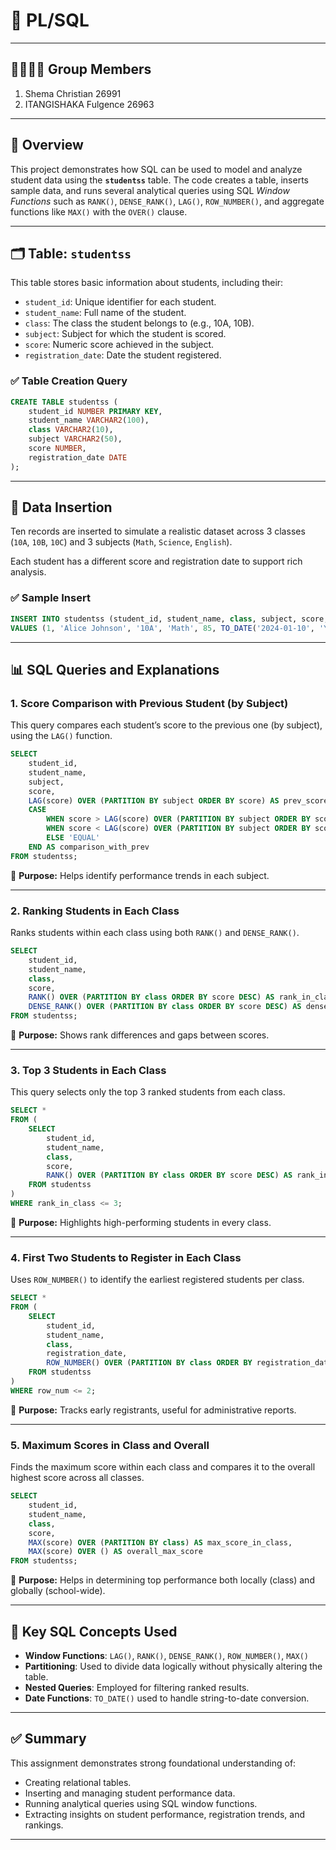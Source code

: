 
# 📘 PL/SQL  

---

## 👨‍👩‍👧‍👦 Group Members  
1. Shema Christian 26991 
2. ITANGISHAKA Fulgence  26963

---

## 📌 Overview

This project demonstrates how SQL can be used to model and analyze student data using the **`studentss`** table. The code creates a table, inserts sample data, and runs several analytical queries using SQL *Window Functions* such as `RANK()`, `DENSE_RANK()`, `LAG()`, `ROW_NUMBER()`, and aggregate functions like `MAX()` with the `OVER()` clause.

---

## 🗂️ Table: `studentss`

This table stores basic information about students, including their:
- `student_id`: Unique identifier for each student.
- `student_name`: Full name of the student.
- `class`: The class the student belongs to (e.g., 10A, 10B).
- `subject`: Subject for which the student is scored.
- `score`: Numeric score achieved in the subject.
- `registration_date`: Date the student registered.

### ✅ Table Creation Query

```sql
CREATE TABLE studentss (
    student_id NUMBER PRIMARY KEY,
    student_name VARCHAR2(100),
    class VARCHAR2(10),
    subject VARCHAR2(50),
    score NUMBER,
    registration_date DATE
);
```

---

## 📝 Data Insertion

Ten records are inserted to simulate a realistic dataset across 3 classes (`10A`, `10B`, `10C`) and 3 subjects (`Math`, `Science`, `English`).

Each student has a different score and registration date to support rich analysis.

### ✅ Sample Insert

```sql
INSERT INTO studentss (student_id, student_name, class, subject, score, registration_date)
VALUES (1, 'Alice Johnson', '10A', 'Math', 85, TO_DATE('2024-01-10', 'YYYY-MM-DD'));
```

---

## 📊 SQL Queries and Explanations

### 1. **Score Comparison with Previous Student (by Subject)**

This query compares each student’s score to the previous one (by subject), using the `LAG()` function.

```sql
SELECT 
    student_id,
    student_name,
    subject,
    score,
    LAG(score) OVER (PARTITION BY subject ORDER BY score) AS prev_score,
    CASE 
        WHEN score > LAG(score) OVER (PARTITION BY subject ORDER BY score) THEN 'HIGHER'
        WHEN score < LAG(score) OVER (PARTITION BY subject ORDER BY score) THEN 'LOWER'
        ELSE 'EQUAL'
    END AS comparison_with_prev
FROM studentss;
```

📌 **Purpose:** Helps identify performance trends in each subject.

---

### 2. **Ranking Students in Each Class**

Ranks students within each class using both `RANK()` and `DENSE_RANK()`.

```sql
SELECT 
    student_id,
    student_name,
    class,
    score,
    RANK() OVER (PARTITION BY class ORDER BY score DESC) AS rank_in_class,
    DENSE_RANK() OVER (PARTITION BY class ORDER BY score DESC) AS dense_rank_in_class
FROM studentss;
```

📌 **Purpose:** Shows rank differences and gaps between scores.

---

### 3. **Top 3 Students in Each Class**

This query selects only the top 3 ranked students from each class.

```sql
SELECT *
FROM (
    SELECT 
        student_id,
        student_name,
        class,
        score,
        RANK() OVER (PARTITION BY class ORDER BY score DESC) AS rank_in_class
    FROM studentss
)
WHERE rank_in_class <= 3;
```

📌 **Purpose:** Highlights high-performing students in every class.

---

### 4. **First Two Students to Register in Each Class**

Uses `ROW_NUMBER()` to identify the earliest registered students per class.

```sql
SELECT *
FROM (
    SELECT 
        student_id,
        student_name,
        class,
        registration_date,
        ROW_NUMBER() OVER (PARTITION BY class ORDER BY registration_date ASC) AS row_num
    FROM studentss
)
WHERE row_num <= 2;
```

📌 **Purpose:** Tracks early registrants, useful for administrative reports.

---

### 5. **Maximum Scores in Class and Overall**

Finds the maximum score within each class and compares it to the overall highest score across all classes.

```sql
SELECT 
    student_id,
    student_name,
    class,
    score,
    MAX(score) OVER (PARTITION BY class) AS max_score_in_class,
    MAX(score) OVER () AS overall_max_score
FROM studentss;
```

📌 **Purpose:** Helps in determining top performance both locally (class) and globally (school-wide).

---

## 🧠 Key SQL Concepts Used

- **Window Functions**: `LAG()`, `RANK()`, `DENSE_RANK()`, `ROW_NUMBER()`, `MAX()`
- **Partitioning**: Used to divide data logically without physically altering the table.
- **Nested Queries**: Employed for filtering ranked results.
- **Date Functions**: `TO_DATE()` used to handle string-to-date conversion.

---

## ✅ Summary

This assignment demonstrates strong foundational understanding of:
- Creating relational tables.
- Inserting and managing student performance data.
- Running analytical queries using SQL window functions.
- Extracting insights on student performance, registration trends, and rankings.

---
